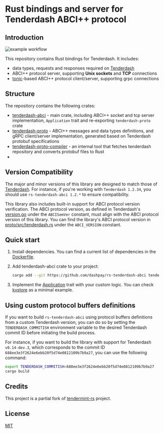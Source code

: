 # Rust bindings and server for Tenderdash ABCI++ protocol

## Introduction

![example workflow](https://github.com/dashpay/rs-tenderdash-abci/actions/workflows/test.yml/badge.svg?branch=master)

This repository contains Rust bindings for Tenderdash. It includes:

* data types, requests and responses required on [Tenderdash]
* ABCI++ protocol server, supporting **Unix sockets** and **TCP** connections
* [tonic](https://docs.rs/tonic/latest/tonic/)-based ABCI++ protocol client/server, supporting grpc connections

## Structure

The repository contains the following crates:

* [tenderdash-abci](./abci/) - main crate, including ABCI++ socket and tcp server implementation, `Application` trait and re-exporting `tenderdash-proto` crate
* [tenderdash-proto](./proto/) - ABCI++ messages and data types definitions, and gRPC client/server implementation, generated based on Tenderdash protobuf specifications
* [tenderdash-proto-compiler](./proto-compiler/) - an internal tool that fetches tenderdash repository and converts protobuf files to Rust
*

## Version Compatibility

The major and minor versions of this library are designed to match those of [Tenderdash]. For instance, if you're working with `Tenderdash 1.2.34`, you should use `rs-tenderdash-abci 1.2.*` to ensure compatibility.

This library also includes built-in support for ABCI protocol version verification. The ABCI protocol version, as defined in Tenderdash's [version.go](https://github.com/dashpay/tenderdash/blob/HEAD/version/version.go) under the `ABCISemVer` constant, must align with the ABCI protocol version of this library. You can find the library's ABCI protocol version in [proto/src/tenderdash.rs](proto/src/tenderdash.rs) under the `ABCI_VERSION` constant.

## Quick start

1. Install dependencies. You can find a current list of dependencies in the [Dockerfile](Dockerfile-debian).
2. Add tenderdash-abci crate to your project:

    ```bash
    cargo add --git https://github.com/dashpay/rs-tenderdash-abci tenderdash-abci
    ```

3. Implement the [Application](abci/src/application.rs) trait with your custom logic. You can check [kvstore](abci/tests/kvstore.rs) as a minimal example.

## Using custom protocol buffers definitions

If you want to build `rs-tenderdash-abci` using protocol buffers definitions from a custom Tenderdash version, you can do so by setting the `TENDERDASH_COMMITISH` environment variable to the desired Tenderdash commit ID before initiating the build process.

For instance, if you want to build the library with support for Tenderdash `v0.14-dev.3`, which corresponds to the commit ID `688ee3e3f2624e6ebb20f5d74e0812109b7b9a27`, you can use the following command:

```bash
export TENDERDASH_COMMITISH=688ee3e3f2624e6ebb20f5d74e0812109b7b9a27
cargo build
```

## Credits

This project is a partial fork of [tendermint-rs] project.

## License

[MIT](LICENSE.md)

[Tenderdash]: https://github.com/dashpay/tenderdash
[tendermint-rs]: https://github.com/informalsystems/tendermint-rs
